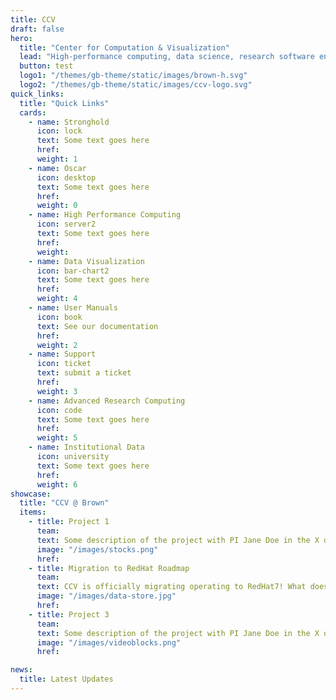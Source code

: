 ```yaml
---
title: CCV
draft: false
hero:
  title: "Center for Computation & Visualization"
  lead: "High-performance computing, data science, research software engineering, and visualization at Brown University."
  button: test
  logo1: "/themes/gb-theme/static/images/brown-h.svg"
  logo2: "/themes/gb-theme/static/images/ccv-logo.svg"
quick_links:
  title: "Quick Links"
  cards:
    - name: Stronghold
      icon: lock
      text: Some text goes here
      href:
      weight: 1
    - name: Oscar
      icon: desktop
      text: Some text goes here
      href:
      weight: 0
    - name: High Performance Computing
      icon: server2
      text: Some text goes here
      href:
      weight:
    - name: Data Visualization
      icon: bar-chart2
      text: Some text goes here
      href:  
      weight: 4
    - name: User Manuals
      icon: book
      text: See our documentation
      href:
      weight: 2
    - name: Support
      icon: ticket
      text: submit a ticket
      href:
      weight: 3
    - name: Advanced Research Computing
      icon: code
      text: Some text goes here
      href:
      weight: 5
    - name: Institutional Data
      icon: university
      text: Some text goes here
      href:
      weight: 6
showcase:
  title: "CCV @ Brown"
  items:
    - title: Project 1
      team:
      text: Some description of the project with PI Jane Doe in the X department.
      image: "/images/stocks.png"
      href:
    - title: Migration to RedHat Roadmap
      team:
      text: CCV is officially migrating operating to RedHat7! What does this mean for you?
      image: "/images/data-store.jpg"
      href:
    - title: Project 3
      team:
      text: Some description of the project with PI Jane Doe in the X department.
      image: "/images/videoblocks.png"
      href:

news:
  title: Latest Updates
---
```

